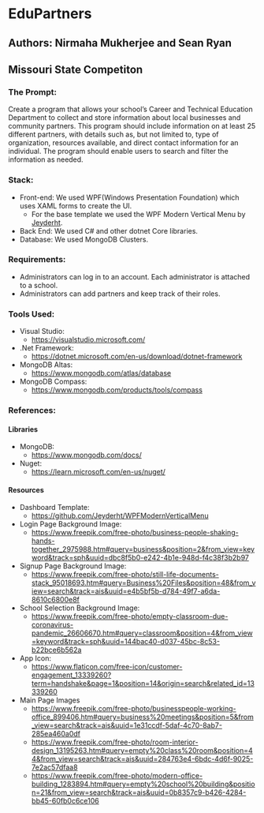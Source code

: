 # EduPartners
## Authors: Nirmaha Mukherjee and Sean Ryan
## Missouri State Competiton

### The Prompt:
Create a program that allows your school’s Career and Technical Education Department to
collect and store information about local businesses and community partners. This program
should include information on at least 25 different partners, with details such as, but not
limited to, type of organization, resources available, and direct contact information for an
individual. The program should enable users to search and filter the information as needed.

### Stack:
* Front-end: We used WPF(Windows Presentation Foundation) which uses XAML forms to create the UI.
  *  For the base template we used the WPF Modern Vertical Menu by [Jeyderht](#Resources).
* Back End: We used C# and other dotnet Core libraries.
* Database: We used MongoDB Clusters.

### Requirements:
- Administrators can log in to an account. Each administrator is attached to a school.
- Administrators can add partners and keep track of their roles.

### Tools Used:
- Visual Studio:
  - https://visualstudio.microsoft.com/
- .Net Framework:
   - https://dotnet.microsoft.com/en-us/download/dotnet-framework 
- MongoDB Altas:
  - https://www.mongodb.com/atlas/database
- MongoDB Compass:
  - https://www.mongodb.com/products/tools/compass

### References:
#### Libraries
- MongoDB:
   - https://www.mongodb.com/docs/
- Nuget:
  - https://learn.microsoft.com/en-us/nuget/
 #### Resources
 - Dashboard Template:
   - https://github.com/Jeyderht/WPFModernVerticalMenu
- Login Page Background Image:
  - https://www.freepik.com/free-photo/business-people-shaking-hands-together_2975988.htm#query=business&position=2&from_view=keyword&track=sph&uuid=dbc8f5b0-e242-4b1e-948d-f4c38f3b2b97
- Signup Page Background Image:
  - https://www.freepik.com/free-photo/still-life-documents-stack_95018693.htm#query=Business%20Files&position=48&from_view=search&track=ais&uuid=e4b5bf5b-d784-49f7-a6da-8610c6800e8f
- School Selection Background Image:
  - https://www.freepik.com/free-photo/empty-classroom-due-coronavirus-pandemic_26606670.htm#query=classroom&position=4&from_view=keyword&track=sph&uuid=144bac40-d037-45bc-8c53-b22bce6b562a  
- App Icon:
  - https://www.flaticon.com/free-icon/customer-engagement_13339260?term=handshake&page=1&position=14&origin=search&related_id=13339260
 - Main Page Images
   - https://www.freepik.com/free-photo/businesspeople-working-office_899406.htm#query=business%20meetings&position=5&from_view=search&track=ais&uuid=1e31ccdf-5daf-4c70-8ab7-285ea460a0df
   - https://www.freepik.com/free-photo/room-interior-design_13195263.htm#query=empty%20class%20room&position=44&from_view=search&track=ais&uuid=284763e4-6bdc-4d6f-9025-7e2ac57dfaa8
   - https://www.freepik.com/free-photo/modern-office-building_1283894.htm#query=empty%20school%20building&position=21&from_view=search&track=ais&uuid=0b8357c9-b426-4284-bb45-60fb0c6ce106

